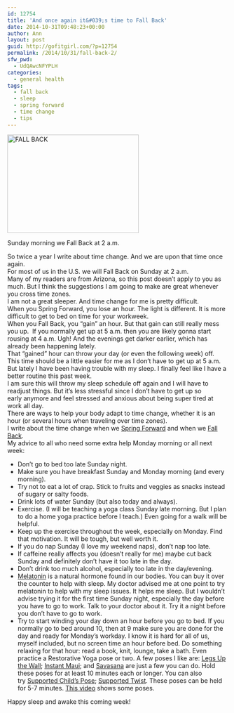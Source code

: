 ```yaml
---
id: 12754
title: 'And once again it&#039;s time to Fall Back'
date: 2014-10-31T09:48:23+00:00
author: Ann
layout: post
guid: http://gofitgirl.com/?p=12754
permalink: /2014/10/31/fall-back-2/
sfw_pwd:
  - UdQAwcNFYPLH
categories:
  - general health
tags:
  - fall back
  - sleep
  - spring forward
  - time change
  - tips
---
```

<div id="attachment_11849" style="width: 310px" class="wp-caption alignleft">
  <a href="http://gofitgirl.com/2014/03/spring-forward/time-2/" rel="attachment wp-att-11849"><img class="size-medium wp-image-11849" src="http://gofitgirl.com/wp-content/uploads/2014/03/time-300x224.jpg" alt="FALL BACK" width="300" height="224" /></a>
  
  <p class="wp-caption-text">
    Sunday morning we Fall Back at 2 a.m.
  </p>
</div>

  
So twice a year I write about time change. And we are upon that time once again.  
For most of us in the U.S. we will Fall Back on Sunday at 2 a.m.  
Many of my readers are from Arizona, so this post doesn’t apply to you as much. But I think the suggestions I am going to make are great whenever you cross time zones.  
I am not a great sleeper. And time change for me is pretty difficult.  
When you Spring Forward, you lose an hour. The light is different. It is more difficult to get to bed on time for your workweek.  
When you Fall Back, you &#8220;gain&#8221; an hour. But that gain can still really mess you up.  If you normally get up at 5 a.m. then you are likely gonna start rousing at 4 a.m. Ugh! And the evenings get darker earlier, which has already been happening lately.  
That &#8220;gained&#8221; hour can throw your day (or even the following week) off.  
This time should be a little easier for me as I don&#8217;t have to get up at 5 a.m.  
But lately I have been having trouble with my sleep. I finally feel like I have a better routine this past week.  
I am sure this will throw my sleep schedule off again and I will have to readjust things. But it&#8217;s less stressful since I don&#8217;t have to get up so early anymore and feel stressed and anxious about being super tired at work all day.  
There are ways to help your body adapt to time change, whether it is an hour (or several hours when traveling over time zones).  
I write about the time change when we [Spring Forward](http://gofitgirl.com/2014/03/spring-forward/) and when we [Fall Back](http://gofitgirl.com/2013/11/fall-back/).  
My advice to all who need some extra help Monday morning or all next week:

  * Don’t go to bed too late Sunday night.
  * Make sure you have breakfast Sunday and Monday morning (and every morning).
  * Try not to eat a lot of crap. Stick to fruits and veggies as snacks instead of sugary or salty foods.
  * Drink lots of water Sunday (but also today and always).
  * Exercise. (I will be teaching a yoga class Sunday late morning. But I plan to do a home yoga practice before I teach.) Even going for a walk will be helpful.
  * Keep up the exercise throughout the week, especially on Monday. Find that motivation. It will be tough, but well worth it.
  * If you do nap Sunday (I love my weekend naps), don’t nap too late.
  * If caffeine really affects you (doesn’t really for me) maybe cut back Sunday and definitely don’t have it too late in the day.
  * Don’t drink too much alcohol, especially too late in the day/evening.
  * [Melatonin](http://en.wikipedia.org/wiki/Melatonin) is a natural hormone found in our bodies. You can buy it over the counter to help with sleep. My doctor advised me at one point to try melatonin to help with my sleep issues. It helps me sleep. But I wouldn’t advise trying it for the first time Sunday night, especially the day before you have to go to work. Talk to your doctor about it. Try it a night before you don’t have to go to work.
  * Try to start winding your day down an hour before you go to bed. If you normally go to bed around 10, then at 9 make sure you are done for the day and ready for Monday’s workday. I know it is hard for all of us, myself included, but no screen time an hour before bed. Do something relaxing for that hour: read a book, knit, lounge, take a bath. Even practice a Restorative Yoga pose or two. A few poses I like are: [Legs Up the Wall](http://www.thebalancedbeing.com/files/2074088/uploaded/legswall.jpg); [Instant Maui](http://sphotos-a.xx.fbcdn.net/hphotos-ash3/c0.0.403.403/p403x403/564661_473413886026658_1194564928_n.jpg); and [Savasana](http://www.anamayaresort.com/wordpress/wp-content/uploads/2011/05/savasana-hillaryrubin21.jpg) are just a few you can do. Hold these poses for at least 10 minutes each or longer. You can also try [Supported Child’s Pose](http://dorestorativeyoga.com/images/supported_childs1.jpg); [Supported Twist](http://www.restorativeyogaposes.com/wp-content/uploads/2011/03/25.jpg). These poses can be held for 5-7 minutes. [This video](http://running.competitor.com/2012/09/videos/video-restorative-yoga-for-recovery_18017) shows some poses.

Happy sleep and awake this coming week!